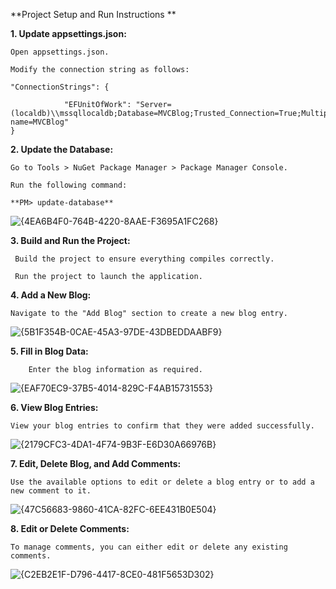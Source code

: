 
**Project Setup and Run Instructions **

**1. Update appsettings.json:**

    Open appsettings.json.
    
    Modify the connection string as follows:
    
    "ConnectionStrings": {
        
                "EFUnitOfWork": "Server=(localdb)\\mssqllocaldb;Database=MVCBlog;Trusted_Connection=True;MultipleActiveResultSets=true;application name=MVCBlog"
    }

**2. Update the Database:**

    Go to Tools > NuGet Package Manager > Package Manager Console.
    
    Run the following command:
    
    **PM> update-database**

![{4EA6B4F0-764B-4220-8AAE-F3695A1FC268}](https://github.com/user-attachments/assets/ef460a77-13d4-4ebc-a6ac-8e561c2cbe6c)




**3. Build and Run the Project:**

     Build the project to ensure everything compiles correctly.
  
     Run the project to launch the application.

**4. Add a New Blog:**

    Navigate to the "Add Blog" section to create a new blog entry.

![{5B1F354B-0CAE-45A3-97DE-43DBEDDAABF9}](https://github.com/user-attachments/assets/892ad7c9-97fd-4c33-9638-bb159c9dd2c1)

**5. Fill in Blog Data:**

        Enter the blog information as required.

![{EAF70EC9-37B5-4014-829C-F4AB15731553}](https://github.com/user-attachments/assets/22b791cf-bebd-4545-9535-be503e7ba04f)

**6. View Blog Entries:**

    View your blog entries to confirm that they were added successfully.

![{2179CFC3-4DA1-4F74-9B3F-E6D30A66976B}](https://github.com/user-attachments/assets/f0f3b852-1467-4a69-836a-52c2e707a0fc)

**7. Edit, Delete Blog, and Add Comments:**

    Use the available options to edit or delete a blog entry or to add a new comment to it.

![{47C56683-9860-41CA-82FC-6EE431B0E504}](https://github.com/user-attachments/assets/73dd9da6-675a-4df4-9d68-5b3459489d73)

**8. Edit or Delete Comments:**

    To manage comments, you can either edit or delete any existing comments.


![{C2EB2E1F-D796-4417-8CE0-481F5653D302}](https://github.com/user-attachments/assets/be3fad2d-7580-4b5c-aadb-195f28e4f749)





